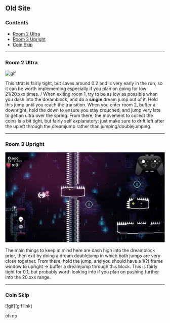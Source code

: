 ## Old Site

### Contents
- [Room 2 Ultra](#Room-2-Ultra)
- [Room 3 Upright](#Room-3-Upright)
- [Coin Skip](#Coin-Skip)

- - - -

### Room 2 Ultra

![gif](https://github.com/Vapo41/C-Side-Guide/blob/main/images/2cr2ultrawebp.webp)

This strat is fairly tight, but saves around 0.2 and is very early in the run, so it can be worth implementing especially if you plan on going for low 21/20.xxx times. 
/
When exiting room 1, try to be as low as possible when you dash into the dreamblock, and do a **single** dream jump out of it. Hold this jump until you reach the transition. When you enter room 2, buffer a downright, hold the down to ensure you stay crouched, and jump very late to get an ultra over the spring. From there, the movement to collect the coins is a bit tight, but fairly self explanatory: just make sure to drift left after the upleft through the dreamjump rather than jumping/doublejumping.

- - - -

### Room 3 Upright

![gif](https://github.com/Vapo41/C-Side-Guide/blob/main/images/2cr3uprightwebp.webp)

The main things to keep in mind here are dash high into the dreamblock prior, then exit by doing a dream doublejump in which both jumps are very close together. From there, hold the jump, and you should have a 1(?) frame window to upright -> buffer a dreamjump through this block. This is fairly tight for 0.1, but probably worth looking into if you plan on pushing further into the 20.xxx range.

- - - -

### Coin Skip

![gif](gif link)

oh no
